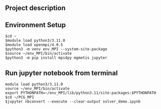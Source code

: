 ## Project description


## Environment Setup

```shell
$cd ~
$module load python3/3.11.0
$module load openmpi/4.0.5
$python3 -m venv env_MPI --system-site-package
$source ~/env_MPI/bin/activate
$python3 -m pip install mpi4py mgmetis jupyter
```

## Run jupyter notebook from terminal

```shell
module load python3/3.11.0
source ~/env_MPI/bin/activate
export PYTHONPATH=~/env_MPI/lib/python3.11/site-packages:$PYTHONPATH
$cd ~/PCG_MPI
$jupyter nbconvert --execute --clear-output solver_demo.ipynb
```
